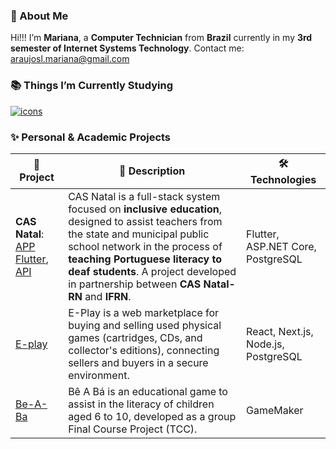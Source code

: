 ### 🌷 About Me
Hi!!! I’m **Mariana**, a **Computer Technician** from **Brazil** currently in my **3rd semester of Internet Systems Technology**. Contact me: araujosl.mariana@gmail.com


### 📚 Things I’m Currently Studying
[![icons](https://skillicons.dev/icons?i=cs,dotnet,flutter,dart,gamemakerstudio,css,js,react,python,django,postgres,figma,notion,trello&perline=50)](https://skillicons.dev)


### ✨ Personal & Academic Projects
| 🧩 **Project** | 🧠 **Description** | 🛠️ **Technologies** |
|---|---|---|
| **CAS Natal**: [APP Flutter](https://github.com/mari-arujjo/CAS-Natal-App), [API](https://github.com/mari-arujjo/CAS-Natal-Api) | CAS Natal is a full-stack system focused on **inclusive education**, designed to assist teachers from the state and municipal public school network in the process of **teaching Portuguese literacy to deaf students**. A project developed in partnership between **CAS Natal-RN** and **IFRN**. | Flutter, ASP.NET Core, PostgreSQL |
| [E-play](https://github.com/ThalysRD/e-play) | E-Play is a web marketplace for buying and selling used physical games (cartridges, CDs, and collector's editions), connecting sellers and buyers in a secure environment. | React, Next.js, Node.js, PostgreSQL |
| [Be-A-Ba](https://github.com/mari-arujjo/Be-A-Ba) | Bê A Bá is an educational game to assist in the literacy of children aged 6 to 10, developed as a group Final Course Project (TCC). | GameMaker |

